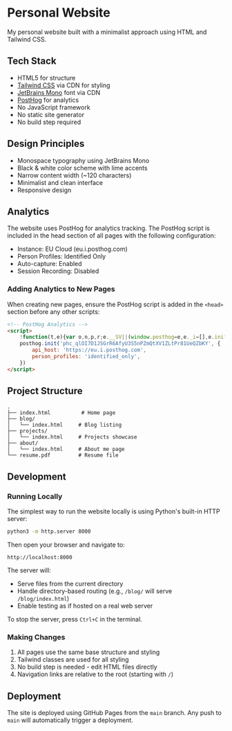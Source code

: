 # Personal Website

My personal website built with a minimalist approach using HTML and Tailwind CSS.

## Tech Stack

- HTML5 for structure
- [Tailwind CSS](https://tailwindcss.com/) via CDN for styling
- [JetBrains Mono](https://www.jetbrains.com/lp/mono/) font via CDN
- [PostHog](https://posthog.com/) for analytics
- No JavaScript framework
- No static site generator
- No build step required

## Design Principles

- Monospace typography using JetBrains Mono
- Black & white color scheme with lime accents
- Narrow content width (~120 characters)
- Minimalist and clean interface
- Responsive design

## Analytics

The website uses PostHog for analytics tracking. The PostHog script is included in the head section of all pages with the following configuration:

- Instance: EU Cloud (eu.i.posthog.com)
- Person Profiles: Identified Only
- Auto-capture: Enabled
- Session Recording: Disabled

### Adding Analytics to New Pages

When creating new pages, ensure the PostHog script is added in the `<head>` section before any other scripts:

```html
<!-- PostHog Analytics -->
<script>
    !function(t,e){var o,n,p,r;e.__SV||(window.posthog=e,e._i=[],e.init=function(i,s,a){function g(t,e){var o=e.split(".");2==o.length&&(t=t[o[0]],e=o[1]),t[e]=function(){t.push([e].concat(Array.prototype.slice.call(arguments,0)))}}(p=t.createElement("script")).type="text/javascript",p.crossOrigin="anonymous",p.async=!0,p.src=s.api_host.replace(".i.posthog.com","-assets.i.posthog.com")+"/static/array.js",(r=t.getElementsByTagName("script")[0]).parentNode.insertBefore(p,r);var u=e;for(void 0!==a?u=e[a]=[]:a="posthog",u.people=u.people||[],u.toString=function(t){var e="posthog";return"posthog"!==a&&(e+="."+a),t||(e+=" (stub)"),e},u.people.toString=function(){return u.toString(1)+".people (stub)"},o="init capture register register_once register_for_session unregister unregister_for_session getFeatureFlag getFeatureFlagPayload isFeatureEnabled reloadFeatureFlags updateEarlyAccessFeatureEnrollment getEarlyAccessFeatures on onFeatureFlags onSessionId getSurveys getActiveMatchingSurveys renderSurvey canRenderSurvey identify setPersonProperties group resetGroups setPersonPropertiesForFlags resetPersonPropertiesForFlags setGroupPropertiesForFlags resetGroupPropertiesForFlags reset get_distinct_id getGroups get_session_id get_session_replay_url alias set_config startSessionRecording stopSessionRecording sessionRecordingStarted captureException loadToolbar get_property getSessionProperty createPersonProfile opt_in_capturing opt_out_capturing has_opted_in_capturing has_opted_out_capturing clear_opt_in_out_capturing debug getPageViewId captureTraceFeedback captureTraceMetric".split(" "),n=0;n<o.length;n++)g(u,o[n]);e._i.push([i,s,a])},e.__SV=1)}(document,window.posthog||[]);
    posthog.init('phc_qlOI7D1JSGrR6AfyU3S5nPZmQtXV1ZLtPr81UeQZbKY', {
        api_host: 'https://eu.i.posthog.com',
        person_profiles: 'identified_only',
    })
</script>
```

## Project Structure

```
.
├── index.html          # Home page
├── blog/              
│   └── index.html     # Blog listing
├── projects/
│   └── index.html     # Projects showcase
├── about/
│   └── index.html     # About me page
└── resume.pdf         # Resume file
```

## Development

### Running Locally

The simplest way to run the website locally is using Python's built-in HTTP server:

```bash
python3 -m http.server 8000
```

Then open your browser and navigate to:
```
http://localhost:8000
```

The server will:
- Serve files from the current directory
- Handle directory-based routing (e.g., `/blog/` will serve `/blog/index.html`)
- Enable testing as if hosted on a real web server

To stop the server, press `Ctrl+C` in the terminal.

### Making Changes

1. All pages use the same base structure and styling
2. Tailwind classes are used for all styling
3. No build step is needed - edit HTML files directly
4. Navigation links are relative to the root (starting with `/`)

## Deployment

The site is deployed using GitHub Pages from the `main` branch. Any push to `main` will automatically trigger a deployment. 
